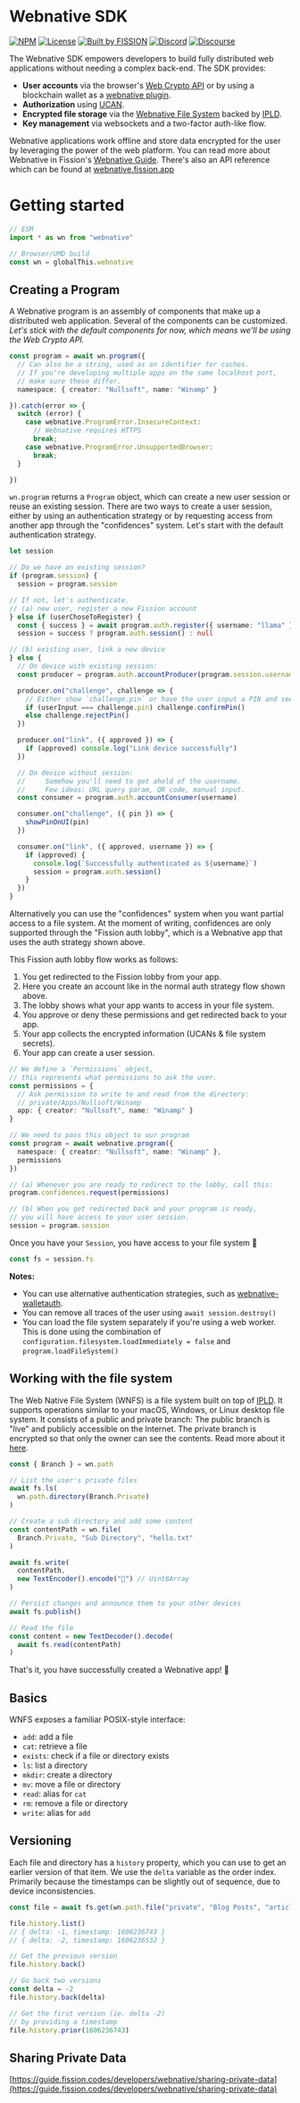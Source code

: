 # Webnative SDK

[![NPM](https://img.shields.io/npm/v/webnative)](https://www.npmjs.com/package/webnative)
[![License](https://img.shields.io/badge/License-Apache%202.0-blue.svg)](https://github.com/fission-suite/blob/master/LICENSE)
[![Built by FISSION](https://img.shields.io/badge/⌘-Built_by_FISSION-purple.svg)](https://fission.codes)
[![Discord](https://img.shields.io/discord/478735028319158273.svg)](https://discord.gg/zAQBDEq)
[![Discourse](https://img.shields.io/discourse/https/talk.fission.codes/topics)](https://talk.fission.codes)

The Webnative SDK empowers developers to build fully distributed web applications without needing a complex back-end. The SDK provides:

- **User accounts** via the browser's [Web Crypto API](https://developer.mozilla.org/en-US/docs/Web/API/Web_Crypto_API) or by using a blockchain wallet as a [webnative plugin](https://github.com/fission-codes/webnative-walletauth).
- **Authorization** using [UCAN](https://ucan.xyz/).
- **Encrypted file storage** via the [Webnative File System](https://guide.fission.codes/developers/webnative/file-system-wnfs) backed by [IPLD](https://ipld.io/).
- **Key management** via websockets and a two-factor auth-like flow.

Webnative applications work offline and store data encrypted for the user by leveraging the power of the web platform. You can read more about Webnative in Fission's [Webnative Guide](https://guide.fission.codes/developers/webnative). There's also an API reference which can be found at [webnative.fission.app](https://webnative.fission.app)



# Getting started

```ts
// ESM
import * as wn from "webnative"

// Browser/UMD build
const wn = globalThis.webnative
```

## Creating a Program

A Webnative program is an assembly of components that make up a distributed web application. Several of the components can be customized. _Let's stick with the default components for now, which means we'll be using the Web Crypto API._

```ts
const program = await wn.program({
  // Can also be a string, used as an identifier for caches.
  // If you're developing multiple apps on the same localhost port,
  // make sure these differ.
  namespace: { creator: "Nullsoft", name: "Winamp" }

}).catch(error => {
  switch (error) {
    case webnative.ProgramError.InsecureContext:
      // Webnative requires HTTPS
      break;
    case webnative.ProgramError.UnsupportedBrowser:
      break;
  }

})
```

`wn.program` returns a `Program` object, which can create a new user session or reuse an existing session. There are two ways to create a user session, either by using an authentication strategy or by requesting access from another app through the "confidences" system. Let's start with the default authentication strategy.

```ts
let session

// Do we have an existing session?
if (program.session) {
  session = program.session

// If not, let's authenticate.
// (a) new user, register a new Fission account
} else if (userChoseToRegister) {
  const { success } = await program.auth.register({ username: "llama" })
  session = success ? program.auth.session() : null

// (b) existing user, link a new device
} else {
  // On device with existing session:
  const producer = program.auth.accountProducer(program.session.username)

  producer.on("challenge", challenge => {
    // Either show `challenge.pin` or have the user input a PIN and see if they're equal.
    if (userInput === challenge.pin) challenge.confirmPin()
    else challenge.rejectPin()
  })

  producer.on("link", ({ approved }) => {
    if (approved) console.log("Link device successfully")
  })

  // On device without session:
  //     Somehow you'll need to get ahold of the username.
  //     Few ideas: URL query param, QR code, manual input.
  const consumer = program.auth.accountConsumer(username)

  consumer.on("challenge", ({ pin }) => {
    showPinOnUI(pin)
  })

  consumer.on("link", ({ approved, username }) => {
    if (approved) {
      console.log(`Successfully authenticated as ${username}`)
      session = program.auth.session()
    }
  })
}
```

Alternatively you can use the "confidences" system when you want partial access to a file system. At the moment of writing, confidences are only supported through the "Fission auth lobby", which is a Webnative app that uses the auth strategy shown above.

This Fission auth lobby flow works as follows:
1. You get redirected to the Fission lobby from your app.
2. Here you create an account like in the normal auth strategy flow shown above.
3. The lobby shows what your app wants to access in your file system.
4. You approve or deny these permissions and get redirected back to your app.
5. Your app collects the encrypted information (UCANs & file system secrets).
6. Your app can create a user session.

```ts
// We define a `Permissions` object,
// this represents what permissions to ask the user.
const permissions = {
  // Ask permission to write to and read from the directory:
  // private/Apps/Nullsoft/Winamp
  app: { creator: "Nullsoft", name: "Winamp" }
}

// We need to pass this object to our program
const program = await webnative.program({
  namespace: { creator: "Nullsoft", name: "Winamp" },
  permissions
})

// (a) Whenever you are ready to redirect to the lobby, call this:
program.confidences.request(permissions)

// (b) When you get redirected back and your program is ready,
// you will have access to your user session.
session = program.session
```

Once you have your `Session`, you have access to your file system 🎉

```ts
const fs = session.fs
```

__Notes:__

- You can use alternative authentication strategies, such as [webnative-walletauth](https://github.com/fission-codes/webnative-walletauth).
- You can remove all traces of the user using `await session.destroy()`
- You can load the file system separately if you're using a web worker. This is done using the combination of `configuration.filesystem.loadImmediately = false` and `program.loadFileSystem()`


## Working with the file system

The Web Native File System (WNFS) is a file system built on top of [IPLD](https://ipld.io/). It supports operations similar to your macOS, Windows, or Linux desktop file system. It consists of a public and private branch: The public branch is "live" and publicly accessible on the Internet. The private branch is encrypted so that only the owner can see the contents. Read more about it [here](https://github.com/wnfs-wg).

```ts
const { Branch } = wn.path

// List the user's private files
await fs.ls(
  wn.path.directory(Branch.Private)
)

// Create a sub directory and add some content
const contentPath = wn.file(
  Branch.Private, "Sub Directory", "hello.txt"
)

await fs.write(
  contentPath,
  new TextEncoder().encode("👋") // Uint8Array
)

// Persist changes and announce them to your other devices
await fs.publish()

// Read the file
const content = new TextDecoder().decode(
  await fs.read(contentPath)
)
```

That's it, you have successfully created a Webnative app! 🚀


## Basics

WNFS exposes a familiar POSIX-style interface:
- `add`: add a file
- `cat`: retrieve a file
- `exists`: check if a file or directory exists
- `ls`: list a directory
- `mkdir`: create a directory
- `mv`: move a file or directory
- `read`: alias for `cat`
- `rm`: remove a file or directory
- `write`: alias for `add`


## Versioning

Each file and directory has a `history` property, which you can use to get an earlier version of that item. We use the `delta` variable as the order index. Primarily because the timestamps can be slightly out of sequence, due to device inconsistencies.

```ts
const file = await fs.get(wn.path.file("private", "Blog Posts", "article.md"))

file.history.list()
// { delta: -1, timestamp: 1606236743 }
// { delta: -2, timestamp: 1606236532 }

// Get the previous version
file.history.back()

// Go back two versions
const delta = -2
file.history.back(delta)

// Get the first version (ie. delta -2)
// by providing a timestamp
file.history.prior(1606236743)
```


## Sharing Private Data


[https://guide.fission.codes/developers/webnative/sharing-private-data](https://guide.fission.codes/developers/webnative/sharing-private-data)